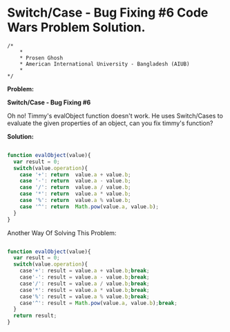 # Switch/Case - Bug Fixing #6 Code Wars Problem Solution.

```
/*
    *
    * Prosen Ghosh
    * American International University - Bangladesh (AIUB)
    *
*/
```

**Problem:**

**Switch/Case - Bug Fixing #6**

Oh no! Timmy's evalObject function doesn't work. He uses Switch/Cases to evaluate the given properties of an object, can you fix timmy's function?


**Solution:**

```javascript

function evalObject(value){
  var result = 0;
  switch(value.operation){
    case '+': return  value.a + value.b;
    case '-': return  value.a - value.b;
    case '/': return  value.a / value.b;
    case '*': return  value.a * value.b;
    case '%': return  value.a % value.b;
    case '^': return  Math.pow(value.a, value.b);
  }
}

```

Another Way Of Solving This Problem:

```javascript

function evalObject(value){
  var result = 0;
  switch(value.operation){
    case'+': result = value.a + value.b;break;
    case'-': result = value.a - value.b;break;
    case'/': result = value.a / value.b;break;
    case'*': result = value.a * value.b;break;
    case'%': result = value.a % value.b;break;
    case'^': result = Math.pow(value.a, value.b);break;
  }
  return result;
}

```
